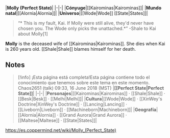 |**Molly (Perfect State)**|
|-|-|
|**Cónyuge**|[[Kairominas\|Kairominas]]|
|**Mundo natal**|[[Alornia\|Alornia]]|
|**Universo**|[[Wode\|Wode]] [[State\|States]]|

>“* This is my fault, Kai. If Molly were still alive, they'd never have chosen you. The Wode only picks the unattached.*”
\-Shale to Kai about Molly[1]


**Molly** is the deceased wife of [[Kairominas\|Kairominas]]. She dies when Kai is 260 years old. [[Shale\|Shale]] blames himself for her death.

## Notes

> [!info] ¡Esta página está completa!Esta página contiene todo el conocimiento que tenemos sobre este tema en este momento.
Chaos2651 (talk) 09:33, 16 June 2018 (MST)
|**[[Perfect State\|Perfect State]]**|
|-|-|
|**Personajes**|[[Kairominas\|Kairominas]] · [[Shale\|Shale]] · [[Besk\|Besk]] · [[Melhi\|Melhi]]|
|**Cultura**|[[Wode\|Wode]] · [[XinWey's Doctrine\|XinWey's Doctrine]] · [[Lancing\|Lancing]] · [[Liveborn\|Liveborn]] · [[Machineborn\|Machineborn]]|
|**Geografía**|[[Alornia\|Alornia]] · [[Grand Aurora\|Grand Aurora]] · [[Maltese\|Maltese]] · [[State\|States]]|



https://es.coppermind.net/wiki/Molly_(Perfect_State)